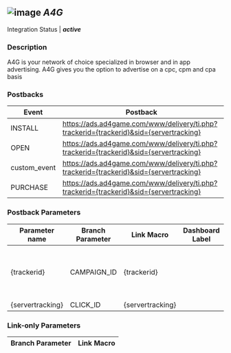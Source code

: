 ## ![image](https://cdn.branch.io/branch-assets/ad-partner-manager/a4g-logo-1493239709871.png)	***A4G***

Integration Status |  ***active***

###  Description
A4G is your network of choice specialized in browser and in app advertising. A4G gives you the option to advertise on a cpc, cpm and cpa basis

### Postbacks
Event | Postback
--- | ---
INSTALL | https://ads.ad4game.com/www/delivery/ti.php?trackerid={trackerid}&sid={servertracking}
OPEN | https://ads.ad4game.com/www/delivery/ti.php?trackerid={trackerid}&sid={servertracking}
custom_event | https://ads.ad4game.com/www/delivery/ti.php?trackerid={trackerid}&sid={servertracking}
PURCHASE | https://ads.ad4game.com/www/delivery/ti.php?trackerid={trackerid}&sid={servertracking}

### Postback Parameters
Parameter name | Branch Parameter | Link Macro | Dashboard Label | Webhook Template | Required | Description
--- | --- | --- | --- | --- | --- | --- 
{trackerid} | CAMPAIGN_ID | {trackerid} |  | null | false | unique ID assigned to the campaign on our platform.
{servertracking} | CLICK_ID | {servertracking} |  | null | false | ClickID

### Link-only Parameters
Branch Parameter | Link Macro
--- | ---




